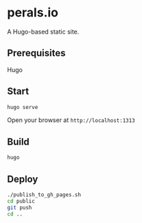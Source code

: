 # perals.io

A Hugo-based static site.

## Prerequisites

Hugo

## Start

```sh
hugo serve
```
Open your browser at `http://localhost:1313`

## Build

```sh
hugo
```

## Deploy

```sh
./publish_to_gh_pages.sh
cd public
git push
cd ..
```
